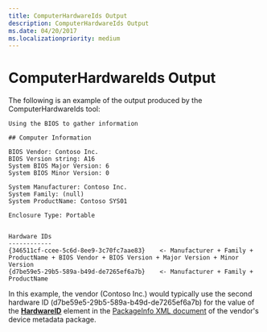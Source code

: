 ```yaml
---
title: ComputerHardwareIds Output
description: ComputerHardwareIds Output
ms.date: 04/20/2017
ms.localizationpriority: medium
---
```


# ComputerHardwareIds Output


The following is an example of the output produced by the ComputerHardwareIds tool:

```
Using the BIOS to gather information

## Computer Information

BIOS Vendor: Contoso Inc.
BIOS Version string: A16
System BIOS Major Version: 6
System BIOS Minor Version: 0

System Manufacturer: Contoso Inc.
System Family: (null)
System ProductName: Contoso SYS01

Enclosure Type: Portable


Hardware IDs
------------
{346511cf-ccee-5c6d-8ee9-3c70fc7aae83}    <- Manufacturer + Family + ProductName + BIOS Vendor + BIOS Version + Major Version + Minor Version
{d7be59e5-29b5-589a-b49d-de7265ef6a7b}    <- Manufacturer + Family + ProductName
```

In this example, the vendor (Contoso Inc.) would typically use the second hardware ID (d7be59e5-29b5-589a-b49d-de7265ef6a7b) for the value of the [**HardwareID**](/previous-versions/windows/hardware/metadata/ff546114(v=vs.85)) element in the [PackageInfo XML document](../install/packageinfo-xml-document.md) of the vendor's device metadata package.

 

